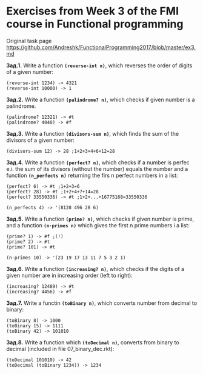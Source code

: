 # Exercises from Week 3 of the FMI course in Functional programming

Original task page https://github.com/Andreshk/FunctionalProgramming2017/blob/master/ex3.md

**Зад.1.** Write a function **```(reverse-int n)```**, which reverses the order of digits of a given number:
```
(reverse-int 1234) -> 4321
(reverse-int 10000) -> 1
```
**Зад.2.** Write a function **```(palindrome? n)```**, which checks if given number is a palindrome.
```
(palindrome? 12321) -> #t
(palindrome? 4040) -> #f
```
**Зад.3.** Write a function **```(divisors-sum n)```**, which finds the sum of the divisors of a given number:
```
(divisors-sum 12) -> 28 ;1+2+3+4+6+12=28
```
**Зад.4.** Write a function **```(perfect? n)```**, which checks if a number is perfec e.i. the sum of its divisors (without the number) equals the number and a function  **```(n_perfects n)```** returning the firs n perfect numbers in a list:
```
(perfect? 6) -> #t ;1+2+3=6
(perfect? 28) -> #t ;1+2+4+7+14=28
(perfect? 33550336) -> #t ;1+2+...+16775168=33550336

(n_perfects 4) -> '(8128 496 28 6)
```
**Зад.5.** Write a function **```(prime? n)```**, which checks if given number is prime, and a function **```(n-primes n)```** which gives the first n prime numbers i a list:
```
(prime? 1) -> #f ;(!)
(prime? 2) -> #t
(prime? 101) -> #t

(n-primes 10) -> '(23 19 17 13 11 7 5 3 2 1)
```
**Зад.6.** Write a function **```(increasing? n)```**, which checks if the digits of a given number are in increasing order (left to right):
```
(increasing? 12489) -> #t
(increasing? 4456) -> #f
```
**Зад.7.** Write a functin **```(toBinary n)```**, which converts number from decimal to binary:
```
(toBinary 8) -> 1000
(toBinary 15) -> 1111
(toBinary 42) -> 101010
```
**Зад.8.** Write a function which **```(toDecimal n)```**, converts from binary to decimal (included in file 07_binary_dec.rkt):
```
(toDecimal 101010) -> 42
(toDecimal (toBinary 1234)) -> 1234
```
